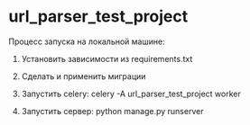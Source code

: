 # url_parser_test_project

Процесс запуска на локальной машине:

1. Установить зависимости из requirements.txt

2. Сделать и применить миграции

3. Запустить celery: celery -A url_parser_test_project worker

4. Запустить сервер: python manage.py runserver
